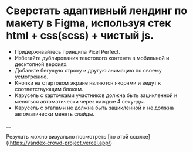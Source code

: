 # Сверстать адаптивный лендинг по макету в Figma, используя стек html + css(scss) + чистый js.

* Придерживайтесь принципа Pixel Perfect.
* Избегайте дублирования текстового контента в мобильной и десктопной версиях.
* Добавьте бегущую строку и другую анимацию по своему усмотрению.
* Кнопки на стартовом экране являются якорями и ведут к соответствующим блокам.
* Карусель с карточками участников должна быть зацикленной и меняться автоматически через каждые 4 секунды.
* Карусель с этапами не должна быть зацикленной и не должна автоматически менять слайды.

__

Резулать можно визуально посмотреть [по этой ссылке]((https://yandex-crowd-project.vercel.app/)
